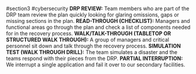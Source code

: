 #section3 #cybersecurity 
**DRP REVIEW:**
	 Team members who are part of the DRP team review the plan quickly looking for glaring omissions, gaps or missing sections in the plan.
**READ-THROUGH (CHECKLIST):**
	Managers and functional areas go through the plan and check a list of components needed for in the recovery process.
**WALK/TALK-THROUGH (TABLETOP OR STRUCTURED WALK THROUGH):**
	A group of managers and critical personnel sit down and talk through the recovery process.
**SIMULATION TEST (WALK THROUGH DRILL):**
	The team simulates a disaster and the teams respond with their pieces from the DRP.
**PARTIAL INTERRUPTION:**
	We interrupt a single application and fail it over to our secondary facilities.